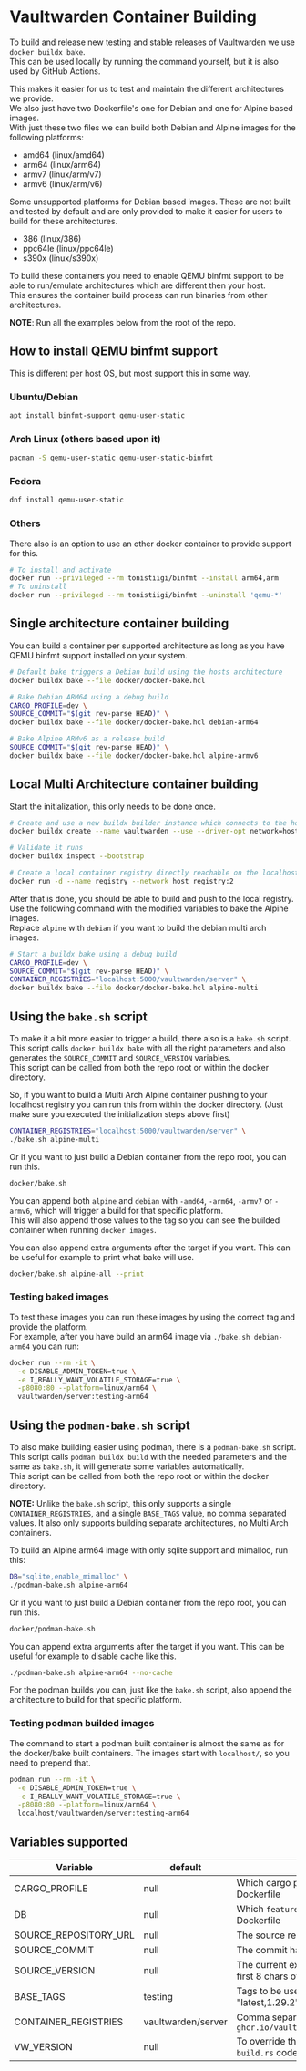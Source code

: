 # Vaultwarden Container Building

To build and release new testing and stable releases of Vaultwarden we use `docker buildx bake`.<br>
This can be used locally by running the command yourself, but it is also used by GitHub Actions.

This makes it easier for us to test and maintain the different architectures we provide.<br>
We also just have two Dockerfile's one for Debian and one for Alpine based images.<br>
With just these two files we can build both Debian and Alpine images for the following platforms:
 - amd64 (linux/amd64)
 - arm64 (linux/arm64)
 - armv7 (linux/arm/v7)
 - armv6 (linux/arm/v6)

Some unsupported platforms for Debian based images. These are not built and tested by default and are only provided to make it easier for users to build for these architectures.
- 386     (linux/386)
- ppc64le (linux/ppc64le)
- s390x   (linux/s390x)

To build these containers you need to enable QEMU binfmt support to be able to run/emulate architectures which are different then your host.<br>
This ensures the container build process can run binaries from other architectures.<br>

**NOTE**: Run all the examples below from the root of the repo.<br>


## How to install QEMU binfmt support

This is different per host OS, but most support this in some way.<br>

### Ubuntu/Debian
```bash
apt install binfmt-support qemu-user-static
```

### Arch Linux (others based upon it)
```bash
pacman -S qemu-user-static qemu-user-static-binfmt
```

### Fedora
```bash
dnf install qemu-user-static
```

### Others
There also is an option to use an other docker container to provide support for this.
```bash
# To install and activate
docker run --privileged --rm tonistiigi/binfmt --install arm64,arm
# To uninstall
docker run --privileged --rm tonistiigi/binfmt --uninstall 'qemu-*'
```


## Single architecture container building

You can build a container per supported architecture as long as you have QEMU binfmt support installed on your system.<br>

```bash
# Default bake triggers a Debian build using the hosts architecture
docker buildx bake --file docker/docker-bake.hcl

# Bake Debian ARM64 using a debug build
CARGO_PROFILE=dev \
SOURCE_COMMIT="$(git rev-parse HEAD)" \
docker buildx bake --file docker/docker-bake.hcl debian-arm64

# Bake Alpine ARMv6 as a release build
SOURCE_COMMIT="$(git rev-parse HEAD)" \
docker buildx bake --file docker/docker-bake.hcl alpine-armv6
```


## Local Multi Architecture container building

Start the initialization, this only needs to be done once.

```bash
# Create and use a new buildx builder instance which connects to the host network
docker buildx create --name vaultwarden --use --driver-opt network=host

# Validate it runs
docker buildx inspect --bootstrap

# Create a local container registry directly reachable on the localhost
docker run -d --name registry --network host registry:2
```

After that is done, you should be able to build and push to the local registry.<br>
Use the following command with the modified variables to bake the Alpine images.<br>
Replace `alpine` with `debian` if you want to build the debian multi arch images.

```bash
# Start a buildx bake using a debug build
CARGO_PROFILE=dev \
SOURCE_COMMIT="$(git rev-parse HEAD)" \
CONTAINER_REGISTRIES="localhost:5000/vaultwarden/server" \
docker buildx bake --file docker/docker-bake.hcl alpine-multi
```


## Using the `bake.sh` script

To make it a bit more easier to trigger a build, there also is a `bake.sh` script.<br>
This script calls `docker buildx bake` with all the right parameters and also generates the `SOURCE_COMMIT` and `SOURCE_VERSION` variables.<br>
This script can be called from both the repo root or within the docker directory.

So, if you want to build a Multi Arch Alpine container pushing to your localhost registry you can run this from within the docker directory. (Just make sure you executed the initialization steps above first)
```bash
CONTAINER_REGISTRIES="localhost:5000/vaultwarden/server" \
./bake.sh alpine-multi
```

Or if you want to just build a Debian container from the repo root, you can run this.
```bash
docker/bake.sh
```

You can append both `alpine` and `debian` with `-amd64`, `-arm64`, `-armv7` or `-armv6`, which will trigger a build for that specific platform.<br>
This will also append those values to the tag so you can see the builded container when running `docker images`.

You can also append extra arguments after the target if you want. This can be useful for example to print what bake will use.
```bash
docker/bake.sh alpine-all --print
```

### Testing baked images

To test these images you can run these images by using the correct tag and provide the platform.<br>
For example, after you have build an arm64 image via `./bake.sh debian-arm64` you can run:
```bash
docker run --rm -it \
  -e DISABLE_ADMIN_TOKEN=true \
  -e I_REALLY_WANT_VOLATILE_STORAGE=true \
  -p8080:80 --platform=linux/arm64 \
  vaultwarden/server:testing-arm64
```


## Using the `podman-bake.sh` script

To also make building easier using podman, there is a `podman-bake.sh` script.<br>
This script calls `podman buildx build` with the needed parameters and the same as `bake.sh`, it will generate some variables automatically.<br>
This script can be called from both the repo root or within the docker directory.

**NOTE:** Unlike the `bake.sh` script, this only supports a single `CONTAINER_REGISTRIES`, and a single `BASE_TAGS` value, no comma separated values. It also only supports building separate architectures, no Multi Arch containers.

To build an Alpine arm64 image with only sqlite support and mimalloc, run this:
```bash
DB="sqlite,enable_mimalloc" \
./podman-bake.sh alpine-arm64
```

Or if you want to just build a Debian container from the repo root, you can run this.
```bash
docker/podman-bake.sh
```

You can append extra arguments after the target if you want. This can be useful for example to disable cache like this.
```bash
./podman-bake.sh alpine-arm64 --no-cache
```

For the podman builds you can, just like the `bake.sh` script, also append the architecture to build for that specific platform.<br>

### Testing podman builded images

The command to start a podman built container is almost the same as for the docker/bake built containers. The images start with `localhost/`, so you need to prepend that.

```bash
podman run --rm -it \
  -e DISABLE_ADMIN_TOKEN=true \
  -e I_REALLY_WANT_VOLATILE_STORAGE=true \
  -p8080:80 --platform=linux/arm64 \
  localhost/vaultwarden/server:testing-arm64
```


## Variables supported
| Variable              | default | description |
| --------------------- | ------------------ | ----------- |
| CARGO_PROFILE         | null               | Which cargo profile to use. `null` means what is defined in the Dockerfile                                         |
| DB                    | null               | Which `features` to build. `null` means what is defined in the Dockerfile                                          |
| SOURCE_REPOSITORY_URL | null               | The source repository form where this build is triggered                                                           |
| SOURCE_COMMIT         | null               | The commit hash of the current commit for this build                                                               |
| SOURCE_VERSION        | null               | The current exact tag of this commit, else the last tag and the first 8 chars of the source commit                 |
| BASE_TAGS             | testing            | Tags to be used. Can be a comma separated value like "latest,1.29.2"                                               |
| CONTAINER_REGISTRIES  | vaultwarden/server | Comma separated value of container registries. Like `ghcr.io/vaultwarden/vaultwarden,docker.io/vaultwarden/server` |
| VW_VERSION            | null               | To override the `SOURCE_VERSION` value. This is also used by the `build.rs` code for example                       |
